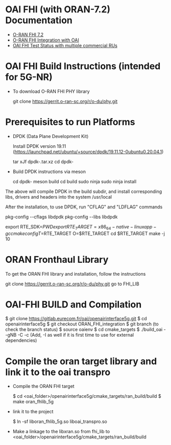 # OAI FHI (with ORAN-7.2) Documentation #

 *  [O-RAN FHI 7.2](./targets/ARCH/ORAN_FHI/doc/ORANLIB.md)
 *  [O-RAN FHI Integration with OAI](./targets/ARCH/ORAN_FHI/doc/OAIFHI.md)
 *  [OAI FHI Test Status with multiple commercial RUs](./targets/ARCH/ORAN_FHI/doc/OAIFHITEST.md)
 
# OAI FHI Build Instructions (intended for 5G-NR) #

 * To download O-RAN FHI PHY library
 
   git clone https://gerrit.o-ran-sc.org/r/o-du/phy.git
 
# Prerequisites to run Platforms 
 
 * DPDK (Data Plane Development Kit)
   
   Install DPDK version 19.11 (https://launchpad.net/ubuntu/+source/dpdk/19.11.12-0ubuntu0.20.04.1)
   
   tar xJf dpdk-<version>.tar.xz
   cd dpdk-<version>

 * Build DPDK instructions via meson
   
   cd dpdk-<version>
   meson build
   cd build
   sudo ninja
   sudo ninja install
   
 The above will compile DPDK in the build subdir, and install corresponding libs, drivers and headers into the system 
 /usr/local
 
 After the installation, to use DPDK, run "CFLAG" and "LDFLAG" commands
 
   pkg-config --cflags libdpdk
   pkg-config --libs libdpdk
   
   export RTE_SDK=$PWD
   export RTE_TARGET=x86_64-native-linuxapp-gcc
   make config T=$RTE_TARGET O=$RTE_TARGET
   cd $RTE_TARGET
   make -j 10
   
# ORAN Fronthaul Library #
  
  To get the ORAN FHI library and installation, follow the instructions

  git clone https://gerrit.o-ran-sc.org/r/o-du/phy.git
  go to FHI_LIB
   
# OAI-FHI BUILD and Compilation #
 
   $ git clone https://gitlab.eurecom.fr/oai/openairinterface5g.git
   $ cd openairinterface5g
   $ git checkout ORAN_FHI_integration
   $ git branch (to check the branch status)
   $ source oaienv
   $ cd cmake_targets
   $ ./build_oai --gNB -C -c (Add, -I as well if it is first time to use for external dependencies)

# Compile the oran target library and link it to the oai transpro #

 * Compile the ORAN FHI target

   $ cd <oai_folder>/openairinterface5g/cmake_targets/ran_build/build
   $ make oran_fhlib_5g
   
 * link it to the project

   $ ln -sf liboran_fhlib_5g.so liboai_transpro.so
   
 * Make a linkage to the libxran.so from fhi_lib to <oai_folder>/openairinterface5g/cmake_targets/ran_build/build


